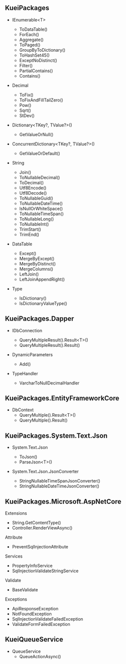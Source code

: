 
## KueiPackages

- IEnumerable\<T>
  - ToDataTable()
  - ForEach()
  - Aggregate()
  - ToPaged()
  - GroupByToDictionary()
  - ToHashSet45()
  - ExceptNoDistinct()
  - Filter()
  - PartialContains()
  - Contains()

- Decimal
  - ToFix()
  - ToFixAndFillTailZero()
  - Pow()
  - Sqrt()
  - StDev()

- Dictionary\<TKey?, TValue?>()
  - GetValueOrNull()

- ConcurrentDictionary\<TKey?, TValue?>()
  - GetValueOrDefault()

- String
  - Join()
  - ToNullableDecimal()
  - ToDecimal()
  - Utf8Encode()
  - Utf8Decode()
  - ToNullableGuid()
  - ToNullableDateTime()
  - IsNullOrWhiteSpace()
  - ToNullableTimeSpan()
  - ToNullableLong()
  - ToNullableInt()
  - TrimStart()
  - TrimEnd()
  
- DataTable
  - Except()
  - MergeByExcept()
  - MergeByDistinct()
  - MergeColumns()
  - LeftJoin()
  - LeftJoinAppendRight()

- Type
  - IsDictionary()
  - IsDictionaryValueType()

## KueiPackages.Dapper

- IDbConnection
  - QueryMultipleResult().Result\<T>()
  - QueryMultipleResult().Result()

- DynamicParameters
  - Add()

- TypeHandler
  - VarcharToNullDecimalHandler

## KueiPackages.EntityFrameworkCore

 - DbContext
   - QueryMultiple().Result\<T>()
   - QueryMultiple().Result()

## KueiPackages.System.Text.Json

- System.Text.Json
  - ToJson()
  - ParseJson\<T>()
    
- System.Text.Json.JsonConverter
  - StringNullableTimeSpanJsonConverter()
  - StringNullableDateTimeJsonConverter()

## KueiPackages.Microsoft.AspNetCore

Extensions
- String.GetContentType()
- Controller.RenderViewAsync<T>()

Attribute
- PreventSqlInjectionAttribute

Services
- PropertyInfoService
- SqlInjectionValidateStringService

Validate
- BaseValidate

Exceptions
- ApiResponseException
- NotFoundException
- SqlInjectionValidateFailedException
- ValidateFormFailedException

## KueiQueueService

- QueueService
  - QueueActionAsync()

